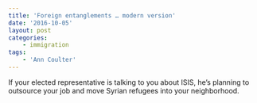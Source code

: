 ```yaml
---
title: 'Foreign entanglements … modern version'
date: '2016-10-05'
layout: post
categories:
    - immigration
tags:
    - 'Ann Coulter'
---
```


If your elected representative is talking to you about ISIS, he’s planning to outsource your job and move Syrian refugees into your neighborhood.